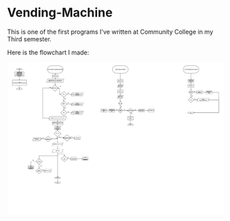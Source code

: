 # Vending-Machine
This is one of the first programs I've written at Community College in my Third semester.

Here is the flowchart I made:

<img alt="Flowchart_Vending.jpg" src="https://github.com/nicdoescomp/Images/blob/main/Flowchart_Vending.jpg?raw=true" data-hpc="true" class="Box-sc-g0xbh4-0 fzFXnm">
